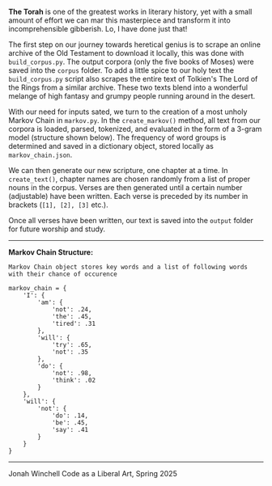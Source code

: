 **The Torah** is one of the greatest works in literary history, yet with a small amount of effort we can mar this masterpiece and transform it into incomprehensible gibberish. Lo, I have done just that!

The first step on our journey towards heretical genius is to scrape an online archive of the Old Testament to download it locally, this was done with `build_corpus.py`. The output corpora (only the five books of Moses) were saved into the `corpus` folder. To add a little spice to our holy text the `build_corpus.py` script also scrapes the entire text of Tolkien's The Lord of the Rings from a similar archive. These two texts blend into a wonderful melange of high fantasy and grumpy people running around in the desert.

With our need for inputs sated, we turn to the creation of a most unholy Markov Chain in `markov.py`. In the `create_markov()` method, all text from our corpora is loaded, parsed, tokenized, and evaluated in the form of a 3-gram model (structure shown below). The frequency of word groups is determined and saved in a dictionary object, stored locally as `markov_chain.json`. 

We can then generate our new scripture, one chapter at a time. In `create_text()`, chapter names are chosen randomly from a list of proper nouns in the corpus. Verses are then generated until a certain number (adjustable) have been written. Each verse is preceded by its number in brackets (`[1], [2], [3]` etc.).

Once all verses have been written, our text is saved into the `output` folder for future worship and study.

---

**Markov Chain Structure:**

```
Markov Chain object stores key words and a list of following words 
with their chance of occurence

markov_chain = {
    'I': {
        'am': {
            'not': .24,
            'the': .45,
            'tired': .31
        }, 
        'will': {
            'try': .65,
            'not': .35
        }, 
        'do': {
            'not': .98,
            'think': .02
        }
    }, 
    'will': {
        'not': {
            'do': .14,
            'be': .45,
            'say': .41
        }
    }
}
```

---

Jonah Winchell
Code as a Liberal Art, Spring 2025